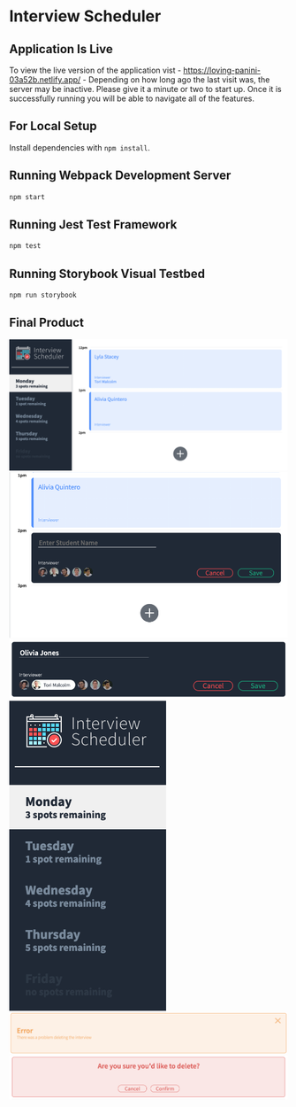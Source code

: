 # Interview Scheduler

## Application Is Live

To view the live version of the application vist - https://loving-panini-03a52b.netlify.app/ - 
Depending on how long ago the last visit was, the server may be inactive. Please give it a minute or two to start up. Once it is successfully running you will be able to navigate all of the features.

## For Local Setup

Install dependencies with `npm install`.

## Running Webpack Development Server

```sh
npm start
```

## Running Jest Test Framework

```sh
npm test
```

## Running Storybook Visual Testbed

```sh
npm run storybook
```

## Final Product

!["Screenshot of Full View"](https://github.com/ericmcgrandle/scheduler/blob/master/docs/Full-view.png?raw=true)
!["screenshot of Appointments"](https://github.com/ericmcgrandle/scheduler/blob/master/docs/Appointment-view.png?raw=true)
!["Screenshot of Creating a New Appointment"](https://github.com/ericmcgrandle/scheduler/blob/master/docs/Create-New-Appointment.png?raw=true)
!["Screenshot of Side Navigation Bar"](https://github.com/ericmcgrandle/scheduler/blob/master/docs/Side-Bar-Navigation.png?raw=true)
!["Screenshot of Error message"](https://github.com/ericmcgrandle/scheduler/blob/master/docs/Error.png?raw=true)
!["Screenshot of Confirmation Of Deletion"](https://github.com/ericmcgrandle/scheduler/blob/master/docs/Confirmation-For-Deletion.png?raw=true)



